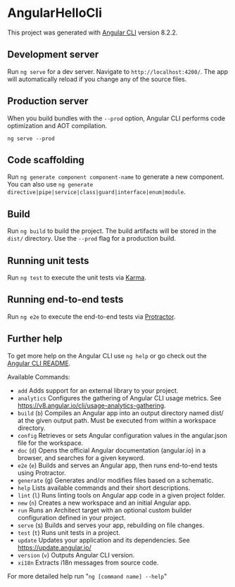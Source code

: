 # AngularHelloCli

This project was generated with [Angular CLI](https://github.com/angular/angular-cli) version 8.2.2.

## Development server

Run `ng serve` for a dev server. Navigate to `http://localhost:4200/`. The app will automatically reload if you change any of the source files.

## Production server

When you build bundles with the `--prod` option, Angular CLI performs code optimization and AOT compilation.

`ng serve --prod`

## Code scaffolding

Run `ng generate component component-name` to generate a new component. You can also use `ng generate directive|pipe|service|class|guard|interface|enum|module`.

## Build

Run `ng build` to build the project. The build artifacts will be stored in the `dist/` directory. Use the `--prod` flag for a production build.

## Running unit tests

Run `ng test` to execute the unit tests via [Karma](https://karma-runner.github.io).

## Running end-to-end tests

Run `ng e2e` to execute the end-to-end tests via [Protractor](http://www.protractortest.org/).

## Further help

To get more help on the Angular CLI use `ng help` or go check out the [Angular CLI README](https://github.com/angular/angular-cli/blob/master/README.md).

Available Commands:

- `add` Adds support for an external library to your project.
- `analytics` Configures the gathering of Angular CLI usage metrics. See <https://v8.angular.io/cli/usage-analytics-gathering>.
- `build` (`b`) Compiles an Angular app into an output directory named dist/ at the given output path. Must be executed from within a workspace directory.
- `config` Retrieves or sets Angular configuration values in the angular.json file for the workspace.
- `doc` (`d`) Opens the official Angular documentation (angular.io) in a browser, and searches for a given keyword.
- `e2e` (`e`) Builds and serves an Angular app, then runs end-to-end tests using Protractor.
- `generate` (g) Generates and/or modifies files based on a schematic.
- `help` Lists available commands and their short descriptions.
- `lint` (`l`) Runs linting tools on Angular app code in a given project folder.
- `new` (`n`) Creates a new workspace and an initial Angular app.
- `run` Runs an Architect target with an optional custom builder configuration defined in your project.
- `serve` (s) Builds and serves your app, rebuilding on file changes.
- `test` (`t`) Runs unit tests in a project.
- `update` Updates your application and its dependencies. See <https://update.angular.io/>
- `version` (`v`) Outputs Angular CLI version.
- `xi18n` Extracts i18n messages from source code.

For more detailed help run "`ng [command name] --help`"
